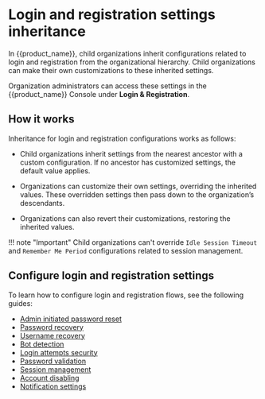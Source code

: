 # Login and registration settings inheritance

In {{product_name}}, child organizations inherit configurations related to login and registration from the organizational hierarchy. Child organizations can make their own customizations to these inherited settings.

Organization administrators can access these settings in the {{product_name}} Console under **Login & Registration**.

## How it works

Inheritance for login and registration configurations works as follows:

- Child organizations inherit settings from the nearest ancestor with a custom configuration. If no ancestor has customized settings, the default value applies.

- Organizations can customize their own settings, overriding the inherited values. These overridden settings then pass down to the organization’s descendants.

- Organizations can also revert their customizations, restoring the inherited values.

!!! note "Important"
    Child organizations can't override `Idle Session Timeout` and `Remember Me Period` configurations related to session management.

## Configure login and registration settings

To learn how to configure login and registration flows, see the following guides:

- [Admin initiated password reset]({{base_path}}/guides/account-configurations/account-recovery/admin-initiated-password-reset)
- [Password recovery]({{base_path}}/guides/account-configurations/account-recovery/password-recovery)
- [Username recovery]({{base_path}}/guides/account-configurations/account-recovery/username-recovery)
- [Bot detection]({{base_path}}/guides/account-configurations/login-security/bot-detection)
- [Login attempts security]({{base_path}}/guides/account-configurations/login-security/login-attempts)
- [Password validation]({{base_path}}/guides/account-configurations/login-security/password-validation)
- [Session management]({{base_path}}/guides/account-configurations/login-security/session-management)
- [Account disabling]({{base_path}}/guides/account-configurations/account-disabling)
- [Notification settings]({{base_path}}/guides/account-configurations/notification-settings)
